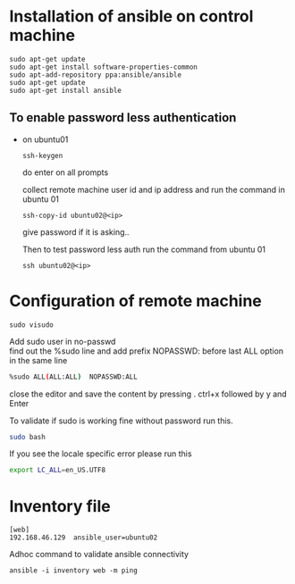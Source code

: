# Installation of ansible on control machine

```
sudo apt-get update 
sudo apt-get install software-properties-common 
sudo apt-add-repository ppa:ansible/ansible
sudo apt-get update 
sudo apt-get install ansible
```
## To enable password less authentication

- on ubuntu01

  ```
  ssh-keygen
  ```
  do enter on all prompts

  collect remote machine user id and ip address and run the command in ubuntu 01

  ```
  ssh-copy-id ubuntu02@<ip>
  ```
  give password if it is asking..

  Then to test password less auth run the command from ubuntu 01

  ```
  ssh ubuntu02@<ip>
  ```

# Configuration of remote machine

```
sudo visudo
```
Add sudo user in no-passwd   
find out the %sudo line and add prefix NOPASSWD:  before last ALL option in the same line   
```bash
%sudo ALL(ALL:ALL)  NOPASSWD:ALL
```
close the editor and save the content by pressing . ctrl+x followed by y and Enter

To validate if sudo is working fine without password run this.

```bash
sudo bash

```

If you see the locale specific error please run this

```bash
export LC_ALL=en_US.UTF8

```
# Inventory file

```
[web]
192.168.46.129  ansible_user=ubuntu02
```

Adhoc command to validate ansible connectivity

```
ansible -i inventory web -m ping
```
